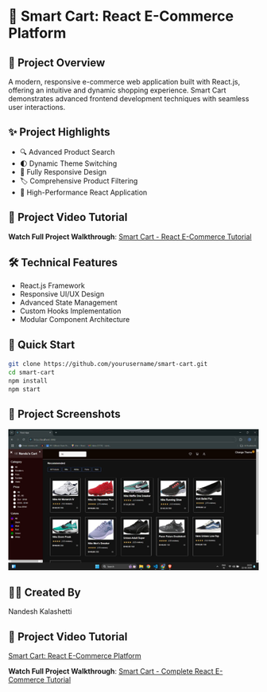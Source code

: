 # 🛒 Smart Cart: React E-Commerce Platform

## 🌟 Project Overview
A modern, responsive e-commerce web application built with React.js, offering an intuitive and dynamic shopping experience. Smart Cart demonstrates advanced frontend development techniques with seamless user interactions.

## ✨ Project Highlights
- 🔍 Advanced Product Search
- 🌓 Dynamic Theme Switching
- 📱 Fully Responsive Design
- 🏷️ Comprehensive Product Filtering
- 🚀 High-Performance React Application

## 🎥 Project Video Tutorial
**Watch Full Project Walkthrough**: [Smart Cart - React E-Commerce Tutorial](https://youtu.be/UQjGZya0ACU)

## 🛠 Technical Features
- React.js Framework
- Responsive UI/UX Design
- Advanced State Management
- Custom Hooks Implementation
- Modular Component Architecture

## 🚀 Quick Start
```bash
git clone https://github.com/yourusername/smart-cart.git
cd smart-cart
npm install
npm start
```

## 📸 Project Screenshots
![E-CartWeb](https://github.com/Universe7Nandu/-react-shopping-universe/blob/5f7ad36f6b21df732a54d6e3fd7962a6380c6986/E-CartWeb.jpg)

## 👨‍💻 Created By
Nandesh Kalashetti


## 🎥 Project Video Tutorial

[Smart Cart: React E-Commerce Platform](https://youtu.be/UQjGZya0ACU "Smart Cart: React E-Commerce Platform Tutorial")

**Watch Full Project Walkthrough**: [Smart Cart - Complete React E-Commerce Tutorial](https://youtu.be/UQjGZya0ACU)


